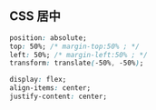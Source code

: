 ## CSS 居中

```css
position: absolute;
top: 50%; /* margin-top:50% ; */
left: 50%; /* margin-left:50% ; */
transform: translate(-50%, -50%);
```

```css
display: flex;
align-items: center;
justify-content: center;
```
